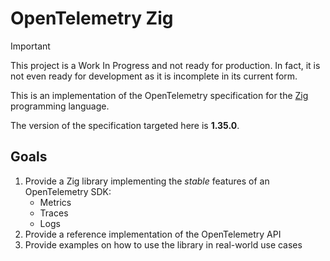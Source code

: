 # OpenTelemetry Zig

> [!IMPORTANT]
> This project is a Work In Progress and not ready for production.
> In fact, it is not even ready for development as it is incomplete in its current form.

This is an implementation of the OpenTelemetry specification for the [Zig](https://ziglang.org) programming language.

The version of the specification targeted here is **1.35.0**.

## Goals

1. Provide a Zig library implementing the _stable_ features of an OpenTelemetry SDK:
    * Metrics
    * Traces
    * Logs
1. Provide a reference implementation of the OpenTelemetry API
1. Provide examples on how to use the library in real-world use cases



